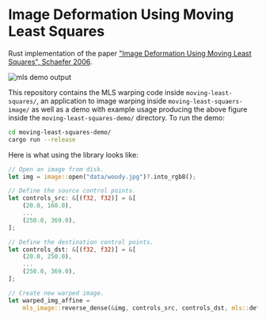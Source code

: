 # Image Deformation Using Moving Least Squares

Rust implementation of the paper ["Image Deformation Using Moving Least Squares", Schaefer 2006][pdf].

![mls demo output][img]

[pdf]: https://people.engr.tamu.edu/schaefer/research/mls.pdf
[img]: https://mpizenberg.github.io/resources/moving-least-squares/mls-demo.jpg

This repository contains the MLS warping code inside `moving-least-squares/`, an application to image warping inside `moving-least-squaers-image/` as well as a demo with example usage producing the above figure inside the `moving-least-squares-demo/` directory.
To run the demo:

```sh
cd moving-least-squares-demo/
cargo run --release
```

Here is what using the library looks like:

```rust
// Open an image from disk.
let img = image::open("data/woody.jpg")?.into_rgb8();

// Define the source control points.
let controls_src: &[(f32, f32)] = &[
    (20.0, 160.0),
    ...
    (250.0, 369.0),
];

// Define the destination control points.
let controls_dst: &[(f32, f32)] = &[
    (20.0, 250.0),
    ...
    (250.0, 369.0),
];

// Create new warped image.
let warped_img_affine =
    mls_image::reverse_dense(&img, controls_src, controls_dst, mls::deform_affine);
```
